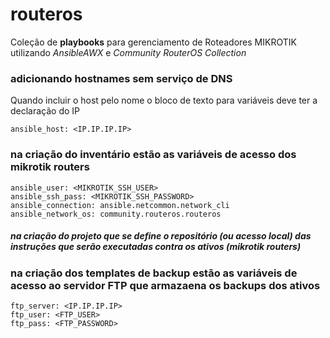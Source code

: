 # routeros
Coleção de **playbooks** para gerenciamento de Roteadores MIKROTIK utilizando *AnsibleAWX* e *Community RouterOS Collection*


### adicionando hostnames sem serviço de DNS

Quando incluir o host pelo nome o bloco de texto para variáveis deve ter a declaração do IP 

`ansible_host: <IP.IP.IP.IP>`

### na criação do inventário estão as variáveis de acesso dos mikrotik routers

`ansible_user: <MIKROTIK_SSH_USER>`\
`ansible_ssh_pass: <MIKROTIK_SSH_PASSWORD>`\
`ansible_connection: ansible.netcommon.network_cli`\
`ansible_network_os: community.routeros.routeros`

##### na criação do projeto que se define o repositório (ou acesso local) das instruções que serão executadas contra os ativos (mikrotik routers)

### na criação dos templates de backup estão as variáveis de acesso ao servidor FTP que armazaena os backups dos ativos

 `ftp_server: <IP.IP.IP.IP>`\
 `ftp_user: <FTP_USER>`\
 `ftp_pass: <FTP_PASSWORD>`
